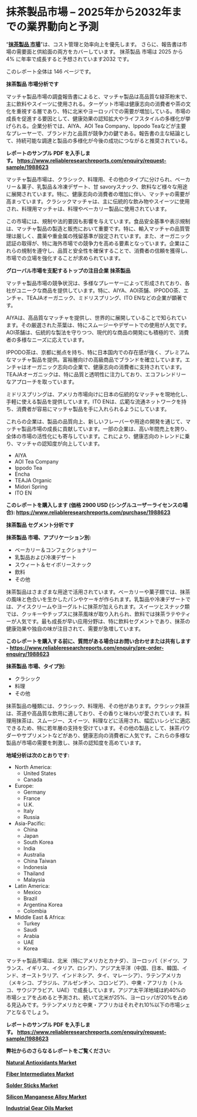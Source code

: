<p><h1>抹茶製品市場 – 2025年から2032年までの業界動向と予測</h1></p><p>&ldquo;<strong><a href="https://www.reliableresearchreports.com/matcha-products-r1988623?utm_campaign=110&utm_medium=9&utm_source=Github&utm_content=ia&utm_term=01042025&utm_id=matcha-products">抹茶製品 市場</a></strong>&rdquo;は、コスト管理と効率向上を優先します。 さらに、報告書は市場の需要面と供給面の両方をカバーしています。 抹茶製品 市場は 2025 から 4% に年率で成長すると予想されています2032 です。</p>
<p>このレポート全体は 146 ページです。</p>
<p><strong>抹茶製品 市場分析です</strong></p>
<p><p>マッチャ製品市場の調査報告書によると、マッチャ製品は高品質な緑茶粉末で、主に飲料やスイーツに使用される。ターゲット市場は健康志向の消費者や茶の文化を重視する層であり、特に北米やヨーロッパでの需要が増加している。市場の成長を促進する要因として、健康効果の認知拡大やライフスタイルの多様化が挙げられる。企業分析では、AIYA、AOI Tea Company、Ippodo Teaなどが主要なプレーヤーで、ブランド力と品質が競争力の鍵である。報告書の主な結論として、持続可能な調達と製品の多様化が今後の成功につながると推奨されている。</p></p>
<p><strong>レポートのサンプル PDF を入手します。&nbsp;<a href="https://www.reliableresearchreports.com/enquiry/request-sample/1988623?utm_campaign=110&utm_medium=9&utm_source=Github&utm_content=ia&utm_term=01042025&utm_id=matcha-products">https://www.reliableresearchreports.com/enquiry/request-sample/1988623</a></strong></p>
<p><p>マッチャ製品市場は、クラシック、料理用、その他のタイプに分けられ、ベーカリー＆菓子、乳製品＆冷凍デザート、甘 savoryスナック、飲料など様々な用途に展開されています。特に、健康志向の消費者の増加に伴い、マッチャの需要が高まっています。クラシックマッチャは、主に伝統的な飲み物やスイーツに使用され、料理用マッチャは、料理やベーカリー製品に使用されています。</p><p>この市場には、規制や法的要因も影響を与えています。食品安全基準や表示規制は、マッチャ製品の製造と販売において重要です。特に、輸入マッチャの品質管理は厳しく、農薬や重金属の残留基準が設定されています。また、オーガニック認証の取得が、特に海外市場での競争力を高める要素となっています。企業はこれらの規制を遵守し、品質と安全性を確保することで、消費者の信頼を獲得し、市場での立場を強化することが求められています。</p></p>
<p><strong>グローバル市場を支配するトップの注目企業 抹茶製品</strong></p>
<p><p>マッチャ製品市場の競争状況は、多様なプレーヤーによって形成されており、各社がユニークな商品を提供しています。特に、AIYA、AOI茶舗、IPPODO茶、エンチャ、TEAJAオーガニック、ミドリスプリング、ITO ENなどの企業が顕著です。</p><p>AIYAは、高品質なマッチャを提供し、世界的に展開していることで知られています。その厳選された茶葉は、特にスムージーやデザートでの使用が人気です。AOI茶舗は、伝統的な製法を守りつつ、現代的な商品の開発にも積極的で、消費者の多様なニーズに応えています。</p><p>IPPODO茶は、京都に拠点を持ち、特に日本国内での存在感が強く、プレミアムなマッチャ製品を提供。富裕層向けの高級商品でブランドを確立しています。エンチャはオーガニック志向の企業で、健康志向の消費者に支持されています。TEAJAオーガニックは、特に品質と透明性に注力しており、エコフレンドリーなアプローチを取っています。</p><p>ミドリスプリングは、アメリカ市場向けに日本の伝統的なマッチャを現地化し、手軽に使える製品を提供しています。ITO ENは、広範な流通ネットワークを持ち、消費者が容易にマッチャ製品を手に入れられるようにしています。</p><p>これらの企業は、製品の品質向上、新しいフレーバーや用途の開発を通じて、マッチャ製品市場の成長に貢献しています。一部の企業は、高い年間売上を誇り、全体の市場の活性化にも寄与しています。これにより、健康志向のトレンドに乗り、マッチャの認知度が向上しています。</p></p>
<p><ul><li>AIYA</li><li>AOI Tea Company</li><li>Ippodo Tea</li><li>Encha</li><li>TEAJA Organic</li><li>Midori Spring</li><li>ITO EN</li></ul></p>
<p><strong>このレポートを購入します (価格 2900 USD (シングルユーザーライセンスの場合):&nbsp;<a href="https://www.reliableresearchreports.com/purchase/1988623?utm_campaign=110&utm_medium=9&utm_source=Github&utm_content=ia&utm_term=01042025&utm_id=matcha-products">https://www.reliableresearchreports.com/purchase/1988623</a></strong></p>
<p><strong>抹茶製品 セグメント分析です</strong></p>
<p><strong>抹茶製品 市場、アプリケーション別:</strong></p>
<p><ul><li>ベーカリー＆コンフェクショナリー</li><li>乳製品および冷凍デザート</li><li>スウィート＆セイボリースナック</li><li>飲料</li><li>その他</li></ul></p>
<p><p>抹茶製品はさまざまな用途で活用されています。ベーカリーや菓子類では、抹茶の風味と色合いを生かしたパンやケーキが作られます。乳製品や冷凍デザートでは、アイスクリームやヨーグルトに抹茶が加えられます。スイーツとスナック類では、クッキーやチップスに抹茶風味が取り入れられ、飲料では抹茶ラテやティーが人気です。最も成長が早い应用分野は、特に飲料セグメントであり、抹茶の健康効果や独自の味が注目されて、需要が急増しています。</p></p>
<p><strong>このレポートを購入する前に、質問がある場合はお問い合わせまたは共有します - <a href="https://www.reliableresearchreports.com/enquiry/pre-order-enquiry/1988623?utm_campaign=110&utm_medium=9&utm_source=Github&utm_content=ia&utm_term=01042025&utm_id=matcha-products">https://www.reliableresearchreports.com/enquiry/pre-order-enquiry/1988623</a></strong></p>
<p><strong>抹茶製品 市場、タイプ別:</strong></p>
<p><ul><li>クラシック</li><li>料理</li><li>その他</li></ul></p>
<p><p>抹茶製品の種類には、クラシック、料理用、その他があります。クラシック抹茶は、茶道や高品質な飲用に適しており、その香りと味わいが愛されています。料理用抹茶は、スムージー、スイーツ、料理などに活用され、幅広いレシピに適応できるため、特に若年層の支持を受けています。その他の製品として、抹茶パウダーやサプリメントなどがあり、健康志向の消費者に人気です。これらの多様な製品が市場の需要を刺激し、抹茶の認知度を高めています。</p></p>
<p><strong>地域分析は次のとおりです:</strong></p>
<p><ul>
    <li>
        North America:
        <ul>
            <li>United States</li>
            <li>Canada</li>
        </ul>
    </li>
    <li>
        Europe:
        <ul>
            <li>Germany</li>
            <li>France</li>
            <li>U.K.</li>
            <li>Italy</li>
            <li>Russia</li>
        </ul>
    </li>
    <li>
        Asia-Pacific:
        <ul>
            <li>China</li>
            <li>Japan</li>
            <li>South Korea</li>
            <li>India</li>
            <li>Australia</li>
            <li>China Taiwan</li>
            <li>Indonesia</li>
            <li>Thailand</li>
            <li>Malaysia</li>
        </ul>
    </li>
    <li>
        Latin America:
        <ul>
            <li>Mexico</li>
            <li>Brazil</li>
            <li>Argentina Korea</li>
            <li>Colombia</li>
        </ul>
    </li>
    <li>
        Middle East & Africa:
        <ul>
            <li>Turkey</li>
            <li>Saudi</li>
            <li>Arabia</li>
            <li>UAE</li>
            <li>Korea</li>
        </ul>
    </li>
    </ul></p>
<p><p>マッチャ製品市場は、北米（特にアメリカとカナダ）、ヨーロッパ（ドイツ、フランス、イギリス、イタリア、ロシア）、アジア太平洋（中国、日本、韓国、インド、オーストラリア、インドネシア、タイ、マレーシア）、ラテンアメリカ（メキシコ、ブラジル、アルゼンチン、コロンビア）、中東・アフリカ（トルコ、サウジアラビア、UAE）で成長しています。アジア太平洋地域は約40%の市場シェアを占めると予測され、続いて北米が25%、ヨーロッパが20%を占める見込みです。ラテンアメリカと中東・アフリカはそれぞれ10%以下の市場シェアとなるでしょう。</p></p>
<p><strong>レポートのサンプル PDF を入手します。&nbsp;<a href="https://www.reliableresearchreports.com/enquiry/request-sample/1988623?utm_campaign=110&utm_medium=9&utm_source=Github&utm_content=ia&utm_term=01042025&utm_id=matcha-products">https://www.reliableresearchreports.com/enquiry/request-sample/1988623</a></strong></p>
<p><strong></strong></p>
<p><strong></strong></p>
<p><strong></strong></p>
<p><strong></strong></p>
<p><strong>弊社からのさらなるレポートをご覧ください:</strong></p>
<p><strong><p><a href="https://github.com/haimamuirev8/Market-Research-Report-List-1/blob/main/natural-antioxidants-market.md?utm_campaign=110&utm_medium=9&utm_source=Github&utm_content=ia&utm_term=01042025&utm_id=matcha-products">Natural Antioxidants Market</a></p><p><a href="https://github.com/giardafshaxb/Market-Research-Report-List-1/blob/main/fiber-intermediates-market.md?utm_campaign=110&utm_medium=9&utm_source=Github&utm_content=ia&utm_term=01042025&utm_id=matcha-products">Fiber Intermediates Market</a></p><p><a href="https://github.com/kimanyuzuga/Market-Research-Report-List-1/blob/main/solder-sticks-market.md?utm_campaign=110&utm_medium=9&utm_source=Github&utm_content=ia&utm_term=01042025&utm_id=matcha-products">Solder Sticks Market</a></p><p><a href="https://github.com/ludongfomban/Market-Research-Report-List-1/blob/main/silicon-manganese-alloy-market.md?utm_campaign=110&utm_medium=9&utm_source=Github&utm_content=ia&utm_term=01042025&utm_id=matcha-products">Silicon Manganese Alloy Market</a></p><p><a href="https://github.com/naulasulakr0/Market-Research-Report-List-1/blob/main/industrial-gear-oils-market.md?utm_campaign=110&utm_medium=9&utm_source=Github&utm_content=ia&utm_term=01042025&utm_id=matcha-products">Industrial Gear Oils Market</a></p></strong></p>